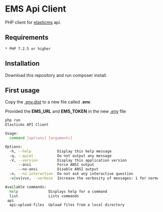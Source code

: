 EMS Api Client
========================

PHP client for [elasticms](https://www.elasticms.eu) api.

Requirements
------------

    * PHP 7.2.5 or higher
    
Installation
------------

Download this repository and run composer install.

First usage
-----

Copy the [.env.dist](.env.dist) to a new file called **.env**.

Provided the **EMS_URL** and **EMS_TOKEN** in the new [.env](.env) file 


````bash
php run
Elasticms API Client

Usage:
  command [options] [arguments]

Options:
  -h, --help            Display this help message
  -q, --quiet           Do not output any message
  -V, --version         Display this application version
      --ansi            Force ANSI output
      --no-ansi         Disable ANSI output
  -n, --no-interaction  Do not ask any interactive question
  -v|vv|vvv, --verbose  Increase the verbosity of messages: 1 for normal output, 2 for more verbose output and 3 for debug

Available commands:
  help              Displays help for a command
  list              Lists commands
 api
  api:upload-files  Upload files from a local directory
````




